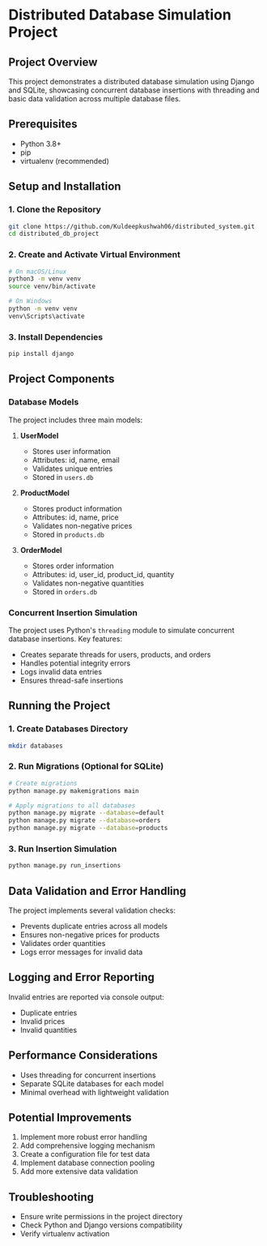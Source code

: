 # Distributed Database Simulation Project

## Project Overview

This project demonstrates a distributed database simulation using Django and SQLite, showcasing concurrent database insertions with threading and basic data validation across multiple database files.



## Prerequisites

- Python 3.8+
- pip
- virtualenv (recommended)

## Setup and Installation

### 1. Clone the Repository

```bash
git clone https://github.com/Kuldeepkushwah06/distributed_system.git
cd distributed_db_project
```

### 2. Create and Activate Virtual Environment

```bash
# On macOS/Linux
python3 -m venv venv
source venv/bin/activate

# On Windows
python -m venv venv
venv\Scripts\activate
```

### 3. Install Dependencies

```bash
pip install django
```

## Project Components

### Database Models

The project includes three main models:

1. **UserModel**
   - Stores user information
   - Attributes: id, name, email
   - Validates unique entries
   - Stored in `users.db`

2. **ProductModel**
   - Stores product information
   - Attributes: id, name, price
   - Validates non-negative prices
   - Stored in `products.db`

3. **OrderModel**
   - Stores order information
   - Attributes: id, user_id, product_id, quantity
   - Validates non-negative quantities
   - Stored in `orders.db`

### Concurrent Insertion Simulation

The project uses Python's `threading` module to simulate concurrent database insertions. Key features:

- Creates separate threads for users, products, and orders
- Handles potential integrity errors
- Logs invalid data entries
- Ensures thread-safe insertions

## Running the Project

### 1. Create Databases Directory

```bash
mkdir databases
```

### 2. Run Migrations (Optional for SQLite)

```bash
# Create migrations
python manage.py makemigrations main

# Apply migrations to all databases
python manage.py migrate --database=default
python manage.py migrate --database=orders
python manage.py migrate --database=products
```

### 3. Run Insertion Simulation

```bash
python manage.py run_insertions
```

## Data Validation and Error Handling

The project implements several validation checks:

- Prevents duplicate entries across all models
- Ensures non-negative prices for products
- Validates order quantities
- Logs error messages for invalid data





## Logging and Error Reporting

Invalid entries are reported via console output:
- Duplicate entries
- Invalid prices
- Invalid quantities

## Performance Considerations

- Uses threading for concurrent insertions
- Separate SQLite databases for each model
- Minimal overhead with lightweight validation

## Potential Improvements

1. Implement more robust error handling
2. Add comprehensive logging mechanism
3. Create a configuration file for test data
4. Implement database connection pooling
5. Add more extensive data validation

## Troubleshooting

- Ensure write permissions in the project directory
- Check Python and Django versions compatibility
- Verify virtualenv activation


